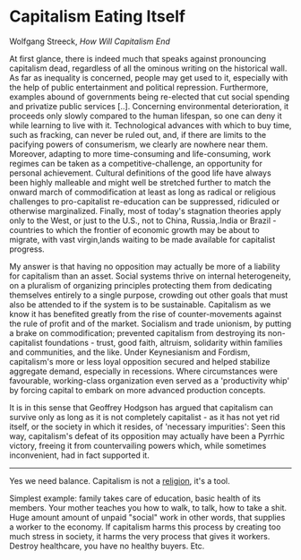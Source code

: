 # Capitalism Eating Itself

Wolfgang Streeck, *How Will Capitalism End*

At first glance, there is indeed much that speaks against pronouncing
capitalism dead, regardless of all the ominous writing on the
historical wall. As far as inequality is concerned, people may get
used to it, especially with the help of public entertainment and
political repression. Furthermore, examples abound of governments
being re-elected that cut social spending and privatize public
services [..]. Concerning environmental deterioration, it proceeds
only slowly compared to the human lifespan, so one can deny it while
learning to live with it. Technological advances with which to buy
time, such as fracking, can never be ruled out, and, if there are
limits to the pacifying powers of consumerism, we clearly are nowhere
near them. Moreover, adapting to more time-consuming and
life-consuming, work regimes can be taken as a competitive-challenge,
an opportunity for personal achievement. Cultural definitions of the
good life have always been highly malleable and might well be
stretched further to match the onward march of commodification at
least as long as radical or religious challenges to pro-capitalist
re-education can be suppressed, ridiculed or otherwise marginalized.
Finally, most of today's stagnation theories apply only to the West,
or just to the U.S., not to China, Russia,.India or Brazil - countries
to which the frontier of economic growth may be about to migrate, with
vast virgin,lands waiting to be made available for capitalist
progress.

My answer is that having no opposition may actually be more of a
liability for capitalism than an asset. Social systems thrive on
internal heterogeneity, on a pluralism of organizing principles
protecting them from dedicating themselves entirely to a single
purpose, crowding out other goals that must also be attended to if the
system is to be sustainable. Capitalism as we know it has benefited
greatly from the rise of counter-movements against the rule of profit
and of the market. Socialism and trade unionism, by putting a brake on
commodification; prevented capitalism from destroying its
non-capitalist foundations - trust, good faith, altruism, solidarity
within families and communities, and the like. Under Keynesianism and
Fordism, capitalism's more or less loyal opposition secured and helped
stabilize aggregate demand, especially in recessions. Where
circumstances were favourable, working-class organization even served
as a 'productivity whip' by forcing capital to embark on more advanced
production concepts.

It is in this sense that Geoffrey Hodgson has argued that capitalism
can survive only as long as it is not completely capitalist - as it
has not yet rid itself, or the society in which it resides, of
'necessary impurities': Seen this way, capitalism's defeat of its
opposition may actually have been a Pyrrhic victory, freeing it from
countervailing powers which, while sometimes inconvenient, had in fact
supported it.

----

Yes we need balance. Capitalism is not a
[religion](https://m.youtube.com/watch?v=mSuQ-AyiicA?t=4m18s), it's a
tool.

Simplest example: family takes care of education, basic health of its
members. Your mother teaches you how to walk, to talk, how to take a
shit. Huge amount amount of unpaid "social" work in other words, that
supplies a worker to the economy. If capitalism harms this process by
creating too much stress in society, it harms the very process that
gives it workers. Destroy healthcare, you have no healthy buyers. Etc.
